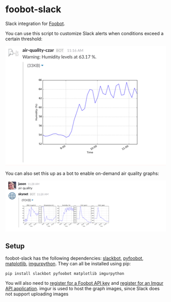 foobot-slack
============

Slack integration for [Foobot](http://foobot.io/).

You can use this script to customize Slack alerts when conditions exceed a certain threshold:

![Example Foobot alert](docs/alert_example.png)

You can also set this up as a bot to enable on-demand air quality graphs:

![Example Foobot query](docs/query_example.png)

Setup
-----

foobot-slack has the following dependencies: [slackbot](https://github.com/lins05/slackbot), [pyfoobot](https://github.com/philipbl/pyfoobot>), [matplotlib](http://matplotlib.org/), [imgurpython](https://github.com/Imgur/imgurpython>). They can all be installed using pip:

```
pip install slackbot pyfoobot matplotlib imgurpython
```

You will also need to [register for a Foobot API key](https://api.foobot.io/apidoc/index.html) and [register for an Imgur API application](https://api.imgur.com/#registerapp). imgur is used to host the graph images, since Slack does not support uploading images 
